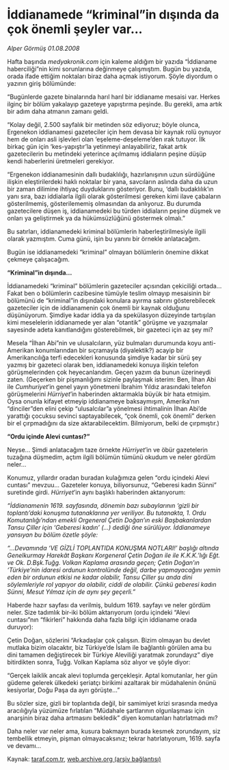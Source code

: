 # İddianamede “kriminal”in dışında da çok önemli şeyler var...

*Alper Görmüş 01.08.2008*

<div class="yazi">
<p>Hafta başında <i>medyakronik.com</i> için kaleme aldığım bir yazıda “İddianame haberciliği”nin kimi sorunlarına değinmeye çalışmıştım. Bugün bu yazıda, orada ifade ettiğim noktaları biraz daha açmak istiyorum. Şöyle diyordum o yazının giriş bölümünde:</p>
<p>“Bugünlerde gazete binalarında harıl harıl bir iddianame mesaisi var. Herkes ilginç bir bölüm yakalayıp gazeteye yapıştırma peşinde. Bu gerekli, ama artık bir adım daha atmanın zamanı geldi.</p>
<p>“Kolay değil, 2.500 sayfalık bir metinden söz ediyoruz; böyle olunca, Ergenekon iddianamesi gazeteciler için hem devasa bir kaynak rolü oynuyor hem de onları asli işlevleri olan ‘eşeleme-deşeleme’den ırak tutuyor. İlk birkaç gün için ‘kes-yapıştır’la yetinmeyi anlayabiliriz, fakat artık gazetecilerin bu metindeki yeterince açılmamış iddiaların peşine düşüp kendi haberlerini üretmeleri gerekiyor.</p>
<p>“Ergenekon iddianamesinin dallı budaklılığı, hazırlanışının uzun sürdüğüne ilişkin eleştirilerdeki haklı noktalar bir yana, savcıların aslında daha da uzun bir zaman dilimine ihtiyaç duyduklarını gösteriyor. Bunu, ‘dallı budaklılık’ın yanı sıra, bazı iddialarla ilgili olarak gösterilmesi gereken kimi ilave çabaların gösterilmemiş, gösterilememiş olmasından da anlıyoruz. Bu durumda gazetecilere düşen iş, iddianamedeki bu türden iddiaların peşine düşmek ve onları ya geliştirmek ya da hükümsüzlüğünü göstermek olmalı.”</p>
<p>Bu satırları, iddianamedeki kriminal bölümlerin haberleştirilmesiyle ilgili olarak yazmıştım. Cuma günü, işin bu yanını bir örnekle anlatacağım. </p>
<p>Bugün ise iddianamedeki “kriminal” olmayan bölümlerin önemine dikkat çekmeye çalışacağım. </p><b>
<p>“Kriminal”in dışında...</p></b>
<p>İddianamedeki “kriminal” bölümlerin gazeteciler açısından çekiciliği ortada... Fakat ben o bölümlerin cazibesine tümüyle teslim olmayıp mesaisinin bir bölümünü de “kriminal”in dışındaki konulara ayırma sabrını gösterebilecek gazeteciler için de iddianamenin çok önemli bir kaynak olduğunu düşünüyorum. Şimdiye kadar iddia ya da spekülasyon düzeyinde tartışılan kimi meselelerin iddianamede yer alan “otantik” görüşme ve yazışmalar sayesinde adeta kanıtlandığını gösterebilmek, bir gazeteci için az şey mi? </p>
<p>Mesela “İlhan Abi”nin ve ulusalcıların, yüz bulmaları durumunda koyu anti-Amerikan konumlarından bir sıçramayla (diyalektik?) acayip bir Amerikancılığa terfi edecekleri konusunda şimdiye kadar bir sürü şey yazmış bir gazeteci olarak ben, iddianamedeki konuya ilişkin telefon görüşmelerinden çok heyecanlandım. Geçen yazım da bunun üzerineydi zaten. (Geçerken bir pişmanlığımı sizinle paylaşmak isterim: Ben, İlhan Abi ile <i>Cumhuriyet</i>’in genel yayın yönetmeni İbrahim Yıldız arasındaki telefon görüşmelerini <i>Hürriyet</i>’in haberinden aktarmakla büyük bir hata etmişim. Oysa onunla kifayet etmeyip iddianameye baksaymışım, Amerika’nın “dinciler”den elini çekip “ulusalcılar”a yönelmesi ihtimalinin İlhan Abi’de yarattığı çocuksu sevinci saptayabilecek, “çok önemli, çok önemli” derken bir el çırpmadığını da size aktarabilecektim. Bilmiyorum, belki de çırpmıştır.)</p><b>
<p>“Ordu içinde Alevi cuntası?”</p></b>
<p>Neyse... Şimdi anlatacağım taze örnekte <i>Hürriyet</i>’in ve öbür gazetelerin tuzağına düşmedim, açtım ilgili bölümün tümünü okudum ve neler gördüm neler...</p>
<p>Konumuz, yıllardır oradan buradan kulağımıza gelen “ordu içindeki Alevi cuntası” mevzuu... Gazeteler konuya, biliyorsunuz, “Geberesi kadın Sünni” suretinde girdi. <i>Hürriyet</i>’in aynı başlıklı haberinden aktarıyorum:</p><i>
<p>“İddianamenin 1619. sayfasında, dönemin bazı subaylarının ‘gizli bir toplantı’daki konuşma tutanaklarına yer veriliyor. Bu tutanakta, 1. Ordu Komutanlığı’ndan emekli Orgeneral Çetin Doğan’ın eski Başbakanlardan Tansu Çiller için ‘Geberesi kadın’ (...) dediği öne sürülüyor. İddianameye yansıyan bu bölüm özetle şöyle:</p>
<p>“...Devamında ‘VE GİZLİ TOPLANTIDA KONUŞMA NOTLARI!’ başlığı altında Genelkurmay Harekât Başkanı Korgeneral Çetin Doğan ile ile K.K.K.’lığı Eğt. ve Ok. D.Bşk.Tuğg. Volkan Kaplama arasında geçen; Çetin Doğan’ın ‘Türkiye’nin idaresi ordunun kontrolünde değil, darbe yapmayacağını yemin eden bir ordunun etkisi ne kadar olabilir, Tansu Çiller şu anda dini söylemleriyle rol yapıyor da olabilir, ciddi de olabilir. Çünkü geberesi kadın Sünni, Mesut Yılmaz için de aynı şey geçerli.” </p></i>
<p>Haberde hazır sayfası da verilmiş, buldum 1619. sayfayı ve neler gördüm neler. Size tadımlık bir-iki bölüm aktarıyorum (ordu içindeki “Alevi cuntası”nın “fikirleri” hakkında daha fazla bilgi için iddianame orada duruyor):</p>
<p>Çetin Doğan, sözlerini “Arkadaşlar çok çalışsın. Bizim olmayan bu devlet mutlaka bizim olacaktır, biz Türkiye’de İslam ile bağlantılı görülen ama bu dini tamamen değiştirecek bir Türkiye Aleviliği yaratmak zorundayız” diye bitirdikten sonra, Tuğg. Volkan Kaplama söz alıyor ve şöyle diyor:</p>
<p>“Gerçek laiklik ancak alevi toplumda gerçekleşir. Aptal komutanlar, her gün güdeme gelerek ülkedeki şeriatçı birikimi azaltarak bir müdahalenin önünü kesiyorlar, Doğu Paşa da ayrı görüşte...”</p>
<p>Bu sözler size, gizli bir toplantıda değil, bir samimiyet krizi sırasında medya aracılığıyla yüzümüze fırlatılan “Müdahale şartlarının olgunlaşması için anarşinin biraz daha artmasını bekledik” diyen komutanları hatırlatmadı mı?</p>
<p>Daha neler var neler ama, kusura bakmayın burada kesmek zorundayım, siz tembellik etmeyin, pişman olmayacaksınız; tekrar hatırlatıyorum, 1619. sayfa ve devamı...</p></div>

Kaynak: [taraf.com.tr](http://www.taraf.com.tr:80/alper-gormus/makale-iddianamede-kriminalin-disinda-da-cok-onemli.htm), [web.archive.org (arşiv bağlantısı)](http://web.archive.org/web/20100608214415/http://www.taraf.com.tr:80/alper-gormus/makale-iddianamede-kriminalin-disinda-da-cok-onemli.htm)
